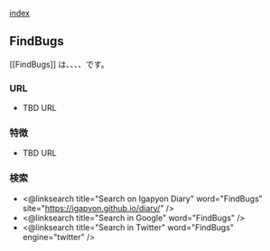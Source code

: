 [index](https://igapyon.github.io/diary/keyword/index.html)

## FindBugs

[[FindBugs]] は、、、、です。

### URL

* TBD URL

### 特徴

* TBD URL

### 検索

* <@linksearch title="Search on Igapyon Diary" word="FindBugs" site="https://igapyon.github.io/diary/" />
* <@linksearch title="Search in Google" word="FindBugs" />
* <@linksearch title="Search in Twitter" word="FindBugs" engine="twitter" />

